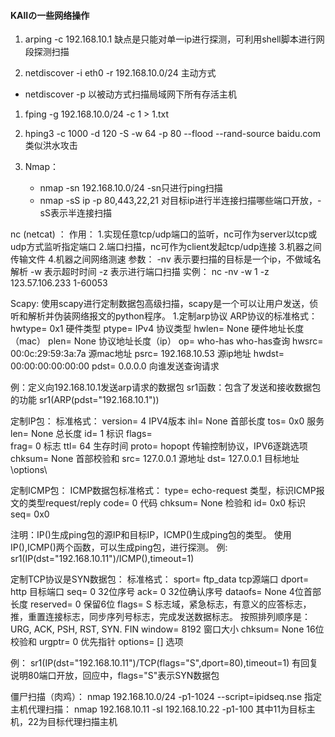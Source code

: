 #### KAlIの一些网络操作

1. arping -c 192.168.10.1 缺点是只能对单一ip进行探测，可利用shell脚本进行网段探测扫描

1. netdiscover -i eth0 -r 192.168.10.0/24 主动方式


- netdiscover -p 以被动方式扫描局域网下所有存活主机

1. fping -g 192.168.10.0/24 -c 1 > 1.txt

1. hping3 -c 1000 -d 120 -S -w 64 -p 80 --flood --rand-source baidu.com 类似洪水攻击


1. Nmap：
   - nmap -sn 192.168.10.0/24    -sn只进行ping扫描
   - nmap -sS ip -p 80,443,22,21 对目标ip进行半连接扫描哪些端口开放，-sS表示半连接扫描

nc (netcat) ：
作用：
1.实现任意tcp/udp端口的监听，nc可作为server以tcp或udp方式监听指定端口
2.端口扫描，nc可作为client发起tcp/udp连接
3.机器之间传输文件
4.机器之间网络测速
参数：
-nv 表示要扫描的目标是一个ip，不做域名解析
-w 表示超时时间
-z 表示进行端口扫描
实例：
nc -nv -w 1 -z 123.57.106.233 1-60053

Scapy:
使用scapy进行定制数据包高级扫描，scapy是一个可以让用户发送，侦听和解析并伪装网络报文的python程序。
1.定制arp协议
ARP协议的标准格式：
 hwtype= 0x1	硬件类型
  ptype= IPv4	协议类型
  hwlen= None	硬件地址长度（mac）
  plen= None	协议地址长度（ip）
  op= who-has	who-has查询
  hwsrc= 00:0c:29:59:3a:7a	源mac地址
  psrc= 192.168.10.53	源ip地址
  hwdst= 00:00:00:00:00:00
  pdst= 0.0.0.0	向谁发送查询请求

例：定义向192.168.10.1发送arp请求的数据包
sr1函数：包含了发送和接收数据包的功能
sr1(ARP(pdst="192.168.10.1"))

定制IP包：
标准格式：
version= 4	IPV4版本
  ihl= None	首部长度
  tos= 0x0	服务
  len= None	总长度
  id= 1	标识
  flags= 	
  frag= 0	标志
  ttl= 64	生存时间
  proto= hopopt	传输控制协议，IPV6逐跳选项
  chksum= None	首部校验和
  src= 127.0.0.1	源地址
  dst= 127.0.0.1	目标地址
  \options\

定制ICMP包：
ICMP数据包标准格式：
type= echo-request	类型，标识ICMP报文的类型request/reply
  code= 0			代码
  chksum= None		检验和
  id= 0x0			标识
  seq= 0x0

注明：IP()生成ping包的源IP和目标IP，ICMP()生成ping包的类型。
使用IP(),ICMP()两个函数，可以生成ping包，进行探测。
例:
sr1(IP(dst="192.168.10.11")/ICMP(),timeout=1)

定制TCP协议是SYN数据包：
标准格式：
sport= ftp_data	tcp源端口
  dport= http	目标端口
  seq= 0		32位序号
  ack= 0		32位确认序号
  dataofs= None	4位首部长度
  reserved= 0	保留6位
  flags= S		标志域，紧急标志，有意义的应答标志，推，重置连接标志，同步序列号标志，完成发送数据标志。
按照排列顺序是：URG, ACK, PSH, RST, SYN. FIN
  window= 8192	窗口大小
  chksum= None	16位校验和
  urgptr= 0		优先指针
  options= []		选项

例：
sr1(IP(dst="192.168.10.11")/TCP(flags="S",dport=80),timeout=1)
有回复说明80端口开放，回应中，flags="S"表示SYN数据包

僵尸扫描（肉鸡）：
nmap 192.168.10.0/24 -p1-1024 --script=ipidseq.nse
指定主机代理扫描：
nmap 192.168.10.11 -sI 192.168.10.22 -p1-100
其中11为目标主机，22为目标代理扫描主机